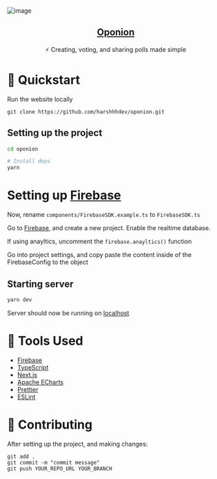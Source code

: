![image](https://user-images.githubusercontent.com/69592270/125812804-4a70e8bd-5614-4eab-b00b-0af7a7ee9ba9.png)

<p align="center">
  <a href="https://oponion.vercel.app/">
    <h2 align="center">Oponion</h2>
  </a>
</p> 
<p align="center">⚡ Creating, voting, and sharing polls made simple</p>

# 🚀 Quickstart 

Run the website locally

```
git clone https://github.com/harshhhdev/oponion.git
```

## Setting up the project

```bash
cd oponion

# Install deps
yarn
```

# Setting up [Firebase](https://firebase.google.com/)

Now, rename `components/FirebaseSDK.example.ts` to `FirebaseSDK.ts`

Go to [Firebase](https://console.firebase.google.com/u/0/), and create a new project. Enable the realtime database.

If using anayltics, uncomment the `firebase.anayltics()` function

Go into project settings, and copy paste the content inside of the FirebaseConfig to the object

## Starting server

```bash
yarn dev
```

Server should now be running on [localhost](https://localhost:3000)

# 🔧 Tools Used

 - [Firebase](https://firebase.google.com/)
 - [TypeScript](https://www.typescriptlang.org/)
 - [Next.js](https://nextjs.org/)
 - [Apache ECharts](https://echarts.apache.org/)
 - [Prettier](https://prettier.io/)
 - [ESLint](https://eslint.org/)

# 🤞 Contributing

After setting up the project, and making changes:

```git
git add .
git commit -m "commit message"
git push YOUR_REPO_URL YOUR_BRANCH
```
